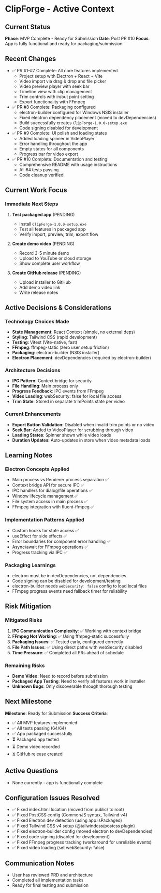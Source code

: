 # ClipForge - Active Context

## Current Status
**Phase**: MVP Complete - Ready for Submission
**Date**: Post PR #10
**Focus**: App is fully functional and ready for packaging/submission

## Recent Changes
- ✅ PR #1-#7 Complete: All core features implemented
  - Project setup with Electron + React + Vite
  - Video import via drag & drop and file picker
  - Video preview player with seek bar
  - Timeline view with clip management
  - Trim controls with in/out point setting
  - Export functionality with FFmpeg
- ✅ PR #8 Complete: Packaging configured
  - electron-builder configured for Windows NSIS installer
  - Fixed electron dependency placement (moved to devDependencies)
  - Build successfully creates `ClipForge-1.0.0-setup.exe`
  - Code signing disabled for development
- ✅ PR #9 Complete: UI polish and loading states
  - Added loading spinner in VideoPlayer
  - Error handling throughout the app
  - Empty states for all components
  - Progress bar for video export
- ✅ PR #10 Complete: Documentation and testing
  - Comprehensive README with usage instructions
  - All 64 tests passing
  - Code cleanup verified

## Current Work Focus

### Immediate Next Steps
1. **Test packaged app** (PENDING)
   - Install `ClipForge-1.0.0-setup.exe`
   - Test all features in packaged app
   - Verify import, preview, trim, export flow

2. **Create demo video** (PENDING)
   - Record 3-5 minute demo
   - Upload to YouTube or cloud storage
   - Show complete user workflow

3. **Create GitHub release** (PENDING)
   - Upload installer to GitHub
   - Add demo video link
   - Write release notes

## Active Decisions & Considerations

### Technology Choices Made
- **State Management**: React Context (simple, no external deps)
- **Styling**: Tailwind CSS (rapid development)
- **Testing**: Vitest (Vite-native, fast)
- **FFmpeg**: ffmpeg-static (zero user setup friction)
- **Packaging**: electron-builder (NSIS installer)
- **Electron Placement**: devDependencies (required by electron-builder)

### Architecture Decisions
- **IPC Pattern**: Context bridge for security
- **File Handling**: Main process only
- **Progress Feedback**: IPC events from FFmpeg
- **Video Loading**: webSecurity: false for local file access
- **Trim State**: Stored in separate trimPoints state per video

### Current Enhancements
- **Export Button Validation**: Disabled when invalid trim points or no video
- **Seek Bar**: Added to VideoPlayer for scrubbing through video
- **Loading States**: Spinner shown while video loads
- **Duration Updates**: Auto-updates in store when video metadata loads

## Learning Notes

### Electron Concepts Applied
- Main process vs Renderer process separation ✅
- Context bridge API for secure IPC ✅
- IPC handlers for dialog/file operations ✅
- Window lifecycle management ✅
- File system access in main process ✅
- FFmpeg integration with fluent-ffmpeg ✅

### Implementation Patterns Applied
- Custom hooks for state access ✅
- useEffect for side effects ✅
- Error boundaries for component error handling ✅
- Async/await for FFmpeg operations ✅
- Progress tracking via IPC ✅

### Packaging Learnings
- electron must be in devDependencies, not dependencies
- Code signing can be disabled for development/testing
- electron-builder needs `webSecurity: false` config to load local files
- FFmpeg progress events need fallback timer for reliability

## Risk Mitigation

### Mitigated Risks
1. **IPC Communication Complexity**: ✅ Working with context bridge
2. **FFmpeg Not Working**: ✅ Using ffmpeg-static successfully
3. **Packaging Issues**: ✅ Tested early, configured correctly
4. **File Path Issues**: ✅ Using direct paths with webSecurity disabled
5. **Time Pressure**: ✅ Completed all PRs ahead of schedule

### Remaining Risks
- **Demo Video**: Need to record before submission
- **Packaged App Testing**: Need to verify all features work in installer
- **Unknown Bugs**: Only discoverable through thorough testing

## Next Milestone
**Milestone**: Ready for Submission
**Success Criteria**:
- ✅ All MVP features implemented
- ✅ All tests passing (64/64)
- ✅ App packaged successfully
- ⏳ Packaged app tested
- ⏳ Demo video recorded
- ⏳ GitHub release created

## Active Questions
- None currently - app is functionally complete

## Configuration Issues Resolved
- ✅ Fixed index.html location (moved from public/ to root)
- ✅ Fixed PostCSS config (CommonJS syntax, Tailwind v4)
- ✅ Fixed Electron dev detection (using app.isPackaged)
- ✅ Fixed Tailwind CSS v4 setup (@tailwindcss/postcss plugin)
- ✅ Fixed electron-builder config (moved electron to devDependencies)
- ✅ Fixed code signing (disabled for development)
- ✅ Fixed FFmpeg progress tracking (workaround for unreliable events)
- ✅ Fixed video loading (set webSecurity: false)

## Communication Notes
- User has reviewed PRD and architecture
- Completed all implementation tasks
- Ready for final testing and submission
